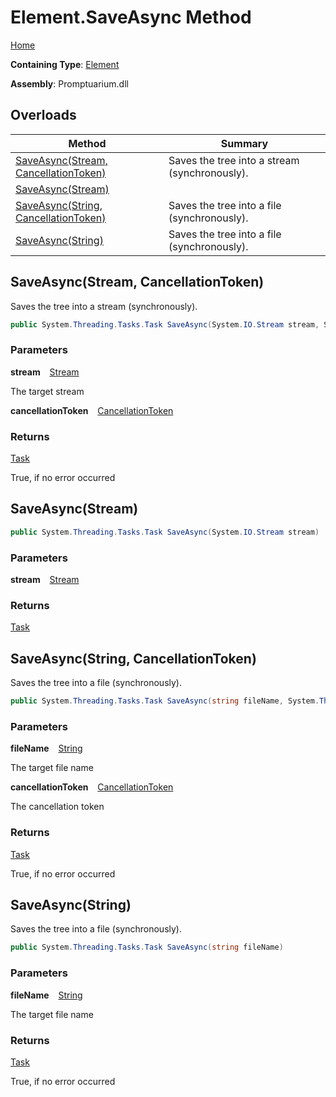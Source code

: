 # Element\.SaveAsync Method

[Home](../../../README.md)

**Containing Type**: [Element](../README.md)

**Assembly**: Promptuarium\.dll

## Overloads

| Method | Summary |
| ------ | ------- |
| [SaveAsync(Stream, CancellationToken)](#404143214) | Saves the tree into a stream \(synchronously\)\. |
| [SaveAsync(Stream)](#2654619920) | |
| [SaveAsync(String, CancellationToken)](#717888685) | Saves the tree into a file \(synchronously\)\. |
| [SaveAsync(String)](#3052064839) | Saves the tree into a file \(synchronously\)\. |

<a id="404143214"></a>

## SaveAsync\(Stream, CancellationToken\) 

  
Saves the tree into a stream \(synchronously\)\.

```csharp
public System.Threading.Tasks.Task SaveAsync(System.IO.Stream stream, System.Threading.CancellationToken cancellationToken)
```

### Parameters

**stream** &ensp; [Stream](https://docs.microsoft.com/en-us/dotnet/api/system.io.stream)

The target stream

**cancellationToken** &ensp; [CancellationToken](https://docs.microsoft.com/en-us/dotnet/api/system.threading.cancellationtoken)

### Returns

[Task](https://docs.microsoft.com/en-us/dotnet/api/system.threading.tasks.task)

True, if no error occurred<a id="2654619920"></a>

## SaveAsync\(Stream\) 

```csharp
public System.Threading.Tasks.Task SaveAsync(System.IO.Stream stream)
```

### Parameters

**stream** &ensp; [Stream](https://docs.microsoft.com/en-us/dotnet/api/system.io.stream)

### Returns

[Task](https://docs.microsoft.com/en-us/dotnet/api/system.threading.tasks.task)

<a id="717888685"></a>

## SaveAsync\(String, CancellationToken\) 

  
Saves the tree into a file \(synchronously\)\.

```csharp
public System.Threading.Tasks.Task SaveAsync(string fileName, System.Threading.CancellationToken cancellationToken)
```

### Parameters

**fileName** &ensp; [String](https://docs.microsoft.com/en-us/dotnet/api/system.string)

The target file name

**cancellationToken** &ensp; [CancellationToken](https://docs.microsoft.com/en-us/dotnet/api/system.threading.cancellationtoken)

The cancellation token

### Returns

[Task](https://docs.microsoft.com/en-us/dotnet/api/system.threading.tasks.task)

True, if no error occurred<a id="3052064839"></a>

## SaveAsync\(String\) 

  
Saves the tree into a file \(synchronously\)\.

```csharp
public System.Threading.Tasks.Task SaveAsync(string fileName)
```

### Parameters

**fileName** &ensp; [String](https://docs.microsoft.com/en-us/dotnet/api/system.string)

The target file name

### Returns

[Task](https://docs.microsoft.com/en-us/dotnet/api/system.threading.tasks.task)

True, if no error occurred